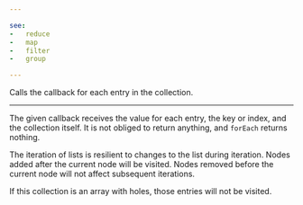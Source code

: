 ```yaml
---

see:
-   reduce
-   map
-   filter
-   group

---
```


Calls the callback for each entry in the collection.

---

The given callback receives the value for each entry, the key or index, and the
collection itself.
It is not obliged to return anything, and `forEach` returns nothing.

The iteration of lists is resilient to changes to the list during iteration.
Nodes added after the current node will be visited.
Nodes removed before the current node will not affect subsequent iterations.

If this collection is an array with holes, those entries will not be visited.

